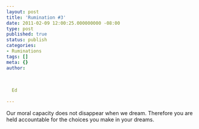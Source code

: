```yaml
---
layout: post
title: 'Rumination #3'
date: 2011-02-09 12:00:25.000000000 -08:00
type: post
published: true
status: publish
categories:
- Ruminations
tags: []
meta: {}
author:
  
  
  
  Ed
  
---
```

<p>Our moral capacity does not disappear when we dream. Therefore you are held accountable for the choices you make in your dreams.</p>
